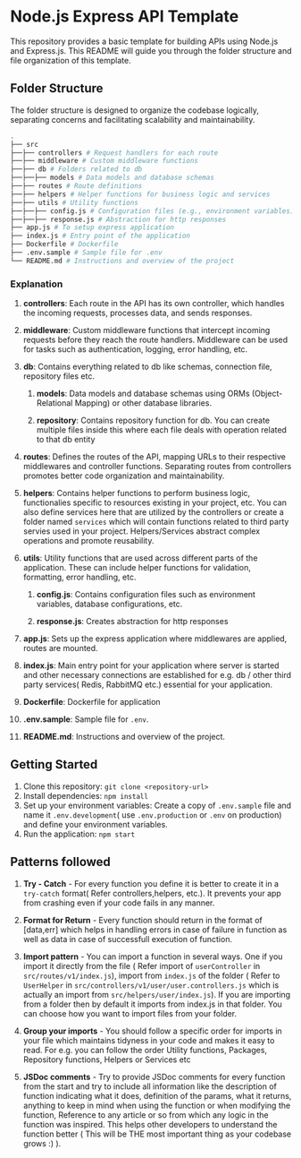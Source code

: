 # Node.js Express API Template

This repository provides a basic template for building APIs using Node.js and Express.js. This README will guide you through the folder structure and file organization of this template.

## Folder Structure

The folder structure is designed to organize the codebase logically, separating concerns and facilitating scalability and maintainability.

```sh
.
├── src
├──├── controllers # Request handlers for each route
├──├── middleware # Custom middleware functions
├──├── db # Folders related to db
├──├──├── models # Data models and database schemas
├──├── routes # Route definitions
├──├── helpers # Helper functions for business logic and services
├──├── utils # Utility functions
├──├──├── config.js # Configuration files (e.g., environment variables)
├──├──├── response.js # Abstraction for http responses
├── app.js # To setup express application
├── index.js # Entry point of the application
├── Dockerfile # Dockerfile
├── .env.sample # Sample file for .env
└── README.md # Instructions and overview of the project
```

### Explanation

1. **controllers**: Each route in the API has its own controller, which handles the incoming requests, processes data, and sends responses.

2. **middleware**: Custom middleware functions that intercept incoming requests before they reach the route handlers. Middleware can be used for tasks such as authentication, logging, error handling, etc.

3. **db**: Contains everything related to db like schemas, connection file, repository files etc.

   1. **models**: Data models and database schemas using ORMs (Object-Relational Mapping) or other database libraries.

   2. **repository**: Contains repository function for db. You can create multiple files inside this where each file deals with operation related to that db entity

4. **routes**: Defines the routes of the API, mapping URLs to their respective middlewares and controller functions. Separating routes from controllers promotes better code organization and maintainability.

5. **helpers**: Contains helper functions to perform business logic, functionalies specific to resources existing in your project, etc. You can also define services here that are utilized by the controllers or create a folder named `services` which will contain functions related to third party servies used in your project. Helpers/Services abstract complex operations and promote reusability.

6. **utils**: Utility functions that are used across different parts of the application. These can include helper functions for validation, formatting, error handling, etc.

   1. **config.js**: Contains configuration files such as environment variables, database configurations, etc.

   2. **response.js**: Creates abstraction for http responses

7. **app.js**: Sets up the express application where middlewares are applied, routes are mounted.

8. **index.js**: Main entry point for your application where server is started and other necessary connections are established for e.g. db / other third party services( Redis, RabbitMQ etc.) essential for your application.

9. **Dockerfile**: Dockerfile for application

10. **.env.sample**: Sample file for `.env`.

11. **README.md**: Instructions and overview of the project.

## Getting Started

1. Clone this repository: `git clone <repository-url>`
2. Install dependencies: `npm install`
3. Set up your environment variables: Create a copy of `.env.sample` file and name it `.env.development`( use `.env.production` or `.env` on production) and define your environment variables.
4. Run the application: `npm start`

## Patterns followed

1. **Try - Catch** - For every function you define it is better to create it in a `try-catch` format( Refer controllers,helpers, etc.). It prevents your app from crashing even if your code fails in any manner.

2. **Format for Return** - Every function should return in the format of [data,err] which helps in handling errors in case of failure in function as well as data in case of successfull execution of function.

3. **Import pattern** - You can import a function in several ways. One if you import it directly from the file ( Refer import of `userController` in `src/routes/v1/index.js`), import from `index.js` of the folder ( Refer to `UserHelper` in `src/controllers/v1/user/user.controllers.js` which is actually an import from `src/helpers/user/index.js`). If you are importing from a folder then by default it imports from index.js in that folder. You can choose how you want to import files from your folder.

4. **Group your imports** - You should follow a specific order for imports in your file which maintains tidyness in your code and makes it easy to read. For e.g. you can follow the order Utility functions, Packages, Repository functions, Helpers or Services etc

5. **JSDoc comments** - Try to provide JSDoc comments for every function from the start and try to include all information like the description of function indicating what it does, definition of the params, what it returns, anything to keep in mind when using the function or when modifying the function, Reference to any article or so from which any logic in the function was inspired. This helps other developers to understand the function better ( This will be THE most important thing as your codebase grows :\) ).
